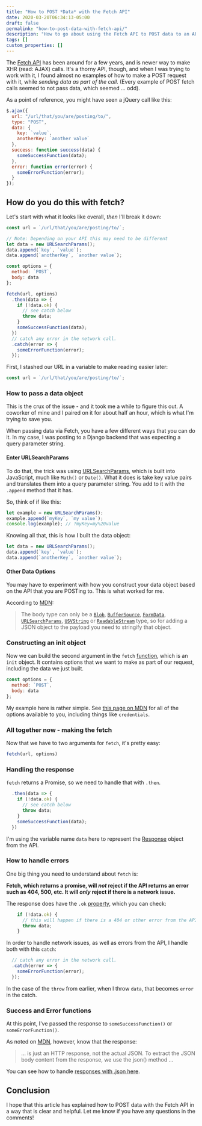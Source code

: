 ```yaml
---
title: "How to POST *Data* with the Fetch API"
date: 2020-03-20T06:34:13-05:00
draft: false
permalink: "how-to-post-data-with-fetch-api/"
description: "How to go about using the Fetch API to POST data to an API."
tags: []
custom_properties: []
---
```


The [Fetch API](https://developer.mozilla.org/en-US/docs/Web/API/Fetch_API) has been around for a few years, and is newer way to make XHR (read: AJAX) calls. It's a thorny API, though, and when I was trying to work with it, I found almost no examples of how to make a POST request with it, while _sending data as part of the call_. (Every example of POST fetch calls seemed to not pass data, which seemed ... odd).

As a point of reference, you might have seen a jQuery call like this:

```javascript
$.ajax({
  url: "/url/that/you/are/posting/to/",
  type: "POST",
  data: {
    key: `value`,
    anotherKey: `another value`
  },
  success: function success(data) {
    someSuccessFunction(data);
  },
  error: function error(error) {
    someErrorFunction(error);
  }
});
```

## How do you do this with fetch?

Let's start with what it looks like overall, _then_ I'll break it down:

```javascript
const url = `/url/that/you/are/posting/to/`;

// Note: Depending on your API this may need to be different
let data = new URLSearchParams();
data.append(`key`, `value`);
data.append(`anotherKey`, `another value`);

const options = {
  method: `POST`,
  body: data
};

fetch(url, options)
  .then(data => {
    if (!data.ok) {
      // see catch below
      throw data;
    }
    someSuccessFunction(data);
  })
  // catch any error in the network call.
  .catch(error => {
    someErrorFunction(error);
  });
```

First, I stashed our URL in a variable to make reading easier later:

```javascript
const url = `/url/that/you/are/posting/to/`;
```

### How to pass a data object

This is the crux of the issue - and it took me a while to figure this out. A coworker of mine and I paired on it for about half an hour, which is what I'm trying to save you.

When passing data via Fetch, you have a few different ways that you can do it. In my case, I was posting to a Django backend that was expecting a query parameter string.

#### Enter URLSearchParams

To do that, the trick was using [URLSearchParams](https://developer.mozilla.org/en-US/docs/Web/API/URLSearchParams), which is built into JavaScript, much like `Math()` or `Date()`. What it does is take key value pairs and translates them into a query parameter string. You add to it with the `.append` method that it has.

So, think of if like this:

```javascript
let example = new URLSearchParams();
example.append(`myKey`, `my value`);
console.log(example); // ?myKey=my%20value
```

Knowing all that, this is how I built the data object:

```javascript
let data = new URLSearchParams();
data.append(`key`, `value`);
data.append(`anotherKey`, `another value`);
```

#### Other Data Options

You may have to experiment with how you construct your data object based on the API that you are POSTing to. This is what worked for me.

According to [MDN](https://developer.mozilla.org/en-US/docs/Web/API/Request):

> The body type can only be a <a href="https://developer.mozilla.org/en-US/docs/Web/API/Blob"><code>Blob</code></a>, <a href="https://developer.mozilla.org/en-US/docs/Web/API/BufferSource"><code>BufferSource</code></a>, <a href="https://developer.mozilla.org/en-US/docs/Web/API/FormData"><code>FormData</code></a>, <a href="https://developer.mozilla.org/en-US/docs/Web/API/URLSearchParams"><code>URLSearchParams</code></a>, <a href="https://developer.mozilla.org/en-US/docs/Web/API/USVString"><code>USVString</code></a> or <a href="https://developer.mozilla.org/en-US/docs/Web/API/ReadableStream"><code>ReadableStream</code></a> type, so for adding a JSON object to the payload you need to stringify that object.

### Constructing an init object

Now we can build the second argument in the `fetch` [function](https://developer.mozilla.org/en-US/docs/Web/API/WindowOrWorkerGlobalScope/fetch), which is an `init` object. It contains options that we want to make as part of our request, including the data we just built.

```javascript
const options = {
  method: `POST`,
  body: data
};
```

My example here is rather simple. See [this page on MDN](https://developer.mozilla.org/en-US/docs/Web/API/WindowOrWorkerGlobalScope/fetch) for all of the options available to you, including things like `credentials`.

### All together now - making the fetch

Now that we have to two arguments for `fetch`, it's pretty easy:

```javascript
fetch(url, options)
```

### Handling the response

`fetch` returns a Promise, so we need to handle that with `.then`.

```javascript
  .then(data => {
    if (!data.ok) {
      // see catch below
      throw data;
    }
    someSuccessFunction(data);
  })
```

I'm using the variable name `data` here to represent the [Response](https://developer.mozilla.org/en-US/docs/Web/API/Response) object from the API.

### How to handle errors

One big thing you need to understand about `fetch` is:

**Fetch, which returns a promise, will _not_ reject if the API returns an error such as 404, 500, etc. It will _only_ reject if there is a network issue.**

The response does have the `.ok` [property](https://developer.mozilla.org/en-US/docs/Web/API/Response/ok), which you can check:

```javascript
    if (!data.ok) {
      // this will happen if there is a 404 or other error from the API
      throw data;
    }
```

In order to handle network issues, as well as errors from the API, I handle both with this `catch`:

```javascript
  // catch any error in the network call.
  .catch(error => {
    someErrorFunction(error);
  });
```

In the case of the `throw` from earlier, when I throw `data`, that becomes `error` in the catch.

### Success and Error functions

At this point, I've passed the response to `someSuccessFunction()` or `someErrorFunction()`.

As noted on [MDN](https://developer.mozilla.org/en-US/docs/Web/API/Fetch_API/Using_Fetch), however, know that the response:

> ... is just an HTTP response, not the actual JSON. To extract the JSON body content from the response, we use the json() method ...

You can see how to handle [responses with .json here](https://developer.mozilla.org/en-US/docs/Web/API/Body/json).

## Conclusion

I hope that this article has explained how to POST data with the Fetch API in a way that is clear and helpful. Let me know if you have any questions in the comments!
